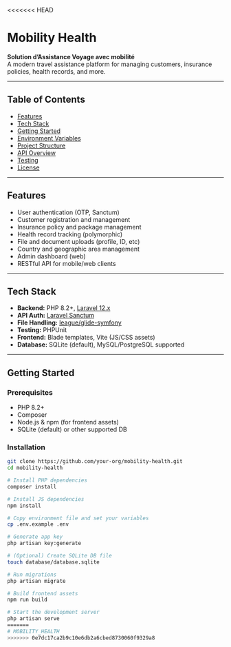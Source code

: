<<<<<<< HEAD
# Mobility Health

**Solution d’Assistance Voyage avec mobilité**  
A modern travel assistance platform for managing customers, insurance policies, health records, and more.

---

## Table of Contents

- [Features](#features)
- [Tech Stack](#tech-stack)
- [Getting Started](#getting-started)
- [Environment Variables](#environment-variables)
- [Project Structure](#project-structure)
- [API Overview](#api-overview)
- [Testing](#testing)
- [License](#license)

---

## Features

- User authentication (OTP, Sanctum)
- Customer registration and management
- Insurance policy and package management
- Health record tracking (polymorphic)
- File and document uploads (profile, ID, etc)
- Country and geographic area management
- Admin dashboard (web)
- RESTful API for mobile/web clients

---

## Tech Stack

- **Backend:** PHP 8.2+, [Laravel 12.x](https://laravel.com/)
- **API Auth:** [Laravel Sanctum](https://laravel.com/docs/12.x/sanctum)
- **File Handling:** [league/glide-symfony](https://glide.thephpleague.com/)
- **Testing:** PHPUnit
- **Frontend:** Blade templates, Vite (JS/CSS assets)
- **Database:** SQLite (default), MySQL/PostgreSQL supported

---

## Getting Started

### Prerequisites

- PHP 8.2+
- Composer
- Node.js & npm (for frontend assets)
- SQLite (default) or other supported DB

### Installation

```bash
git clone https://github.com/your-org/mobility-health.git
cd mobility-health

# Install PHP dependencies
composer install

# Install JS dependencies
npm install

# Copy environment file and set your variables
cp .env.example .env

# Generate app key
php artisan key:generate

# (Optional) Create SQLite DB file
touch database/database.sqlite

# Run migrations
php artisan migrate

# Build frontend assets
npm run build

# Start the development server
php artisan serve
=======
# MOBILITY_HEALTH
>>>>>>> 0e7dc17ca2b9c10e6db2a6cbed8730060f9329a8
